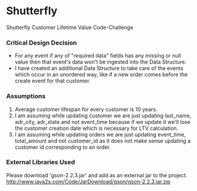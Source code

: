 # Shutterfly
Shutterfly Customer Lifetime Value Code-Challenge

### Critical Design Decision

* For any event if any of "required data" fields has any missing or null value then that event's data won't be ingested into the Data Structure.
* I have created an additional Data Structure to take care of the events which occur in an unordered way, like if a new order comes before the create event for that customer.

### Assumptions

1) Average customer lifespan for every customer is 10 years.
2) I am assuming while updating customer we are just updating last_name, adr_city, adr_state and not event_time because if we update it we'll lose the customer creation date which is necessary for LTV calculation.
3) I am assuming while updating orders we are just updating event_time, total_amount and not customer_id  as it does not make sense updating a customer id corresponding to an order.

### External Libraries Used

Please download 'gson-2.2.3.jar' and add as an external jar to the project.
http://www.java2s.com/Code/JarDownload/gson/gson-2.2.3.jar.zip
